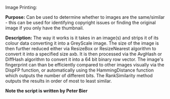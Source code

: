 Image Printing:

**Purpose:**
Can be used to determine whether to images are the same/similar - this can be used for identifying copyright issues or finding the original image if you only have the thumbnail.

**Description:**
The way it works is it takes in an image(s) and strips it of its colour data converting it into a GreyScale image. The size of the image is then further reduced either via ResizeBox or ResizeNearest algorithm 
to convert it into a specified size axb. It is then processed via the AvgHash or DiffHash algorithm to convert it into a 64 bit binary row vector. The image's fingerprint can than be efficiently compared to other 
images visually via the DispFP function, or automatically using the HammingDistance function which outputs the number of different bits. The RankSimilarity method outputs the results in order of most to least 
similar.

**Note the script is written by Peter Bier**
